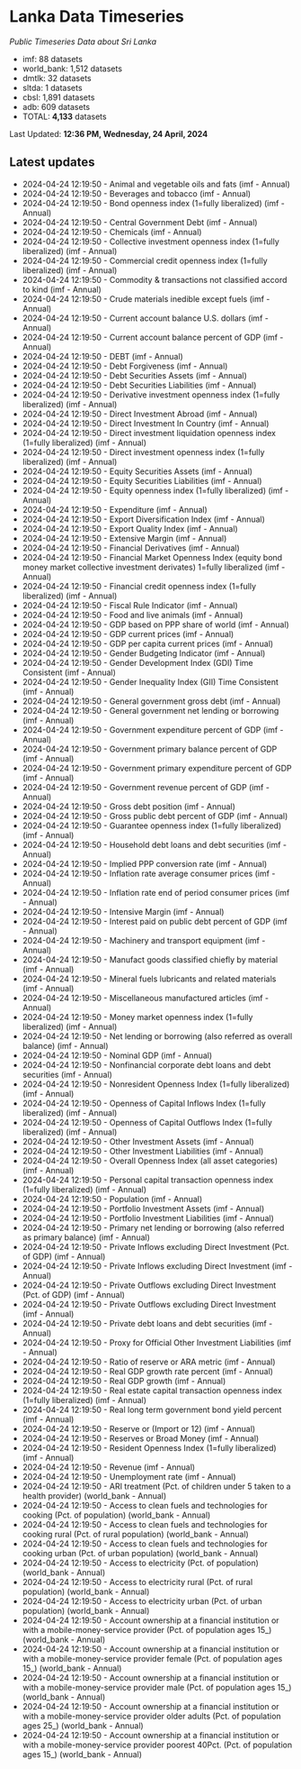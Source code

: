 # Lanka Data Timeseries
*Public Timeseries Data about Sri Lanka*

* imf: 88 datasets
* world_bank: 1,512 datasets
* dmtlk: 32 datasets
* sltda: 1 datasets
* cbsl: 1,891 datasets
* adb: 609 datasets
* TOTAL: **4,133** datasets

Last Updated: **12:36 PM, Wednesday, 24 April, 2024**

## Latest updates

* 2024-04-24 12:19:50 - Animal and vegetable oils and fats (imf - Annual)
* 2024-04-24 12:19:50 - Beverages and tobacco (imf - Annual)
* 2024-04-24 12:19:50 - Bond openness index (1=fully liberalized) (imf - Annual)
* 2024-04-24 12:19:50 - Central Government Debt (imf - Annual)
* 2024-04-24 12:19:50 - Chemicals (imf - Annual)
* 2024-04-24 12:19:50 - Collective investment openness index (1=fully liberalized) (imf - Annual)
* 2024-04-24 12:19:50 - Commercial credit openness index (1=fully liberalized) (imf - Annual)
* 2024-04-24 12:19:50 - Commodity & transactions not classified accord to kind (imf - Annual)
* 2024-04-24 12:19:50 - Crude materials inedible except fuels (imf - Annual)
* 2024-04-24 12:19:50 - Current account balance U.S. dollars (imf - Annual)
* 2024-04-24 12:19:50 - Current account balance percent of GDP (imf - Annual)
* 2024-04-24 12:19:50 - DEBT (imf - Annual)
* 2024-04-24 12:19:50 - Debt Forgiveness (imf - Annual)
* 2024-04-24 12:19:50 - Debt Securities Assets (imf - Annual)
* 2024-04-24 12:19:50 - Debt Securities Liabilities (imf - Annual)
* 2024-04-24 12:19:50 - Derivative investment openness index (1=fully liberalized) (imf - Annual)
* 2024-04-24 12:19:50 - Direct Investment Abroad (imf - Annual)
* 2024-04-24 12:19:50 - Direct Investment In Country (imf - Annual)
* 2024-04-24 12:19:50 - Direct investment liquidation openness index (1=fully liberalized) (imf - Annual)
* 2024-04-24 12:19:50 - Direct investment openness index (1=fully liberalized) (imf - Annual)
* 2024-04-24 12:19:50 - Equity Securities Assets (imf - Annual)
* 2024-04-24 12:19:50 - Equity Securities Liabilities (imf - Annual)
* 2024-04-24 12:19:50 - Equity openness index (1=fully liberalized) (imf - Annual)
* 2024-04-24 12:19:50 - Expenditure (imf - Annual)
* 2024-04-24 12:19:50 - Export Diversification Index (imf - Annual)
* 2024-04-24 12:19:50 - Export Quality Index (imf - Annual)
* 2024-04-24 12:19:50 - Extensive Margin (imf - Annual)
* 2024-04-24 12:19:50 - Financial Derivatives (imf - Annual)
* 2024-04-24 12:19:50 - Financial Market Openness Index (equity bond money market collective investment derivates) 1=fully liberalized (imf - Annual)
* 2024-04-24 12:19:50 - Financial credit openness index (1=fully liberalized) (imf - Annual)
* 2024-04-24 12:19:50 - Fiscal Rule Indicator (imf - Annual)
* 2024-04-24 12:19:50 - Food and live animals (imf - Annual)
* 2024-04-24 12:19:50 - GDP based on PPP share of world (imf - Annual)
* 2024-04-24 12:19:50 - GDP current prices (imf - Annual)
* 2024-04-24 12:19:50 - GDP per capita current prices (imf - Annual)
* 2024-04-24 12:19:50 - Gender Budgeting Indicator (imf - Annual)
* 2024-04-24 12:19:50 - Gender Development Index (GDI) Time Consistent (imf - Annual)
* 2024-04-24 12:19:50 - Gender Inequality Index (GII) Time Consistent (imf - Annual)
* 2024-04-24 12:19:50 - General government gross debt (imf - Annual)
* 2024-04-24 12:19:50 - General government net lending or borrowing (imf - Annual)
* 2024-04-24 12:19:50 - Government expenditure percent of GDP (imf - Annual)
* 2024-04-24 12:19:50 - Government primary balance percent of GDP (imf - Annual)
* 2024-04-24 12:19:50 - Government primary expenditure percent of GDP (imf - Annual)
* 2024-04-24 12:19:50 - Government revenue percent of GDP (imf - Annual)
* 2024-04-24 12:19:50 - Gross debt position (imf - Annual)
* 2024-04-24 12:19:50 - Gross public debt percent of GDP (imf - Annual)
* 2024-04-24 12:19:50 - Guarantee openness index (1=fully liberalized) (imf - Annual)
* 2024-04-24 12:19:50 - Household debt loans and debt securities (imf - Annual)
* 2024-04-24 12:19:50 - Implied PPP conversion rate (imf - Annual)
* 2024-04-24 12:19:50 - Inflation rate average consumer prices (imf - Annual)
* 2024-04-24 12:19:50 - Inflation rate end of period consumer prices (imf - Annual)
* 2024-04-24 12:19:50 - Intensive Margin (imf - Annual)
* 2024-04-24 12:19:50 - Interest paid on public debt percent of GDP (imf - Annual)
* 2024-04-24 12:19:50 - Machinery and transport equipment (imf - Annual)
* 2024-04-24 12:19:50 - Manufact goods classified chiefly by material (imf - Annual)
* 2024-04-24 12:19:50 - Mineral fuels lubricants and related materials (imf - Annual)
* 2024-04-24 12:19:50 - Miscellaneous manufactured articles (imf - Annual)
* 2024-04-24 12:19:50 - Money market openness index (1=fully liberalized) (imf - Annual)
* 2024-04-24 12:19:50 - Net lending or borrowing (also referred as overall balance) (imf - Annual)
* 2024-04-24 12:19:50 - Nominal GDP (imf - Annual)
* 2024-04-24 12:19:50 - Nonfinancial corporate debt loans and debt securities (imf - Annual)
* 2024-04-24 12:19:50 - Nonresident Openness Index (1=fully liberalized) (imf - Annual)
* 2024-04-24 12:19:50 - Openness of Capital Inflows Index (1=fully liberalized) (imf - Annual)
* 2024-04-24 12:19:50 - Openness of Capital Outflows Index (1=fully liberalized) (imf - Annual)
* 2024-04-24 12:19:50 - Other Investment Assets (imf - Annual)
* 2024-04-24 12:19:50 - Other Investment Liabilities (imf - Annual)
* 2024-04-24 12:19:50 - Overall Openness Index (all asset categories) (imf - Annual)
* 2024-04-24 12:19:50 - Personal capital transaction openness index (1=fully liberalized) (imf - Annual)
* 2024-04-24 12:19:50 - Population (imf - Annual)
* 2024-04-24 12:19:50 - Portfolio Investment Assets (imf - Annual)
* 2024-04-24 12:19:50 - Portfolio Investment Liabilities (imf - Annual)
* 2024-04-24 12:19:50 - Primary net lending or borrowing (also referred as primary balance) (imf - Annual)
* 2024-04-24 12:19:50 - Private Inflows excluding Direct Investment (Pct. of GDP) (imf - Annual)
* 2024-04-24 12:19:50 - Private Inflows excluding Direct Investment (imf - Annual)
* 2024-04-24 12:19:50 - Private Outflows excluding Direct Investment (Pct. of GDP) (imf - Annual)
* 2024-04-24 12:19:50 - Private Outflows excluding Direct Investment (imf - Annual)
* 2024-04-24 12:19:50 - Private debt loans and debt securities (imf - Annual)
* 2024-04-24 12:19:50 - Proxy for Official Other Investment Liabilities (imf - Annual)
* 2024-04-24 12:19:50 - Ratio of reserve or ARA metric (imf - Annual)
* 2024-04-24 12:19:50 - Real GDP growth rate percent (imf - Annual)
* 2024-04-24 12:19:50 - Real GDP growth (imf - Annual)
* 2024-04-24 12:19:50 - Real estate capital transaction openness index (1=fully liberalized) (imf - Annual)
* 2024-04-24 12:19:50 - Real long term government bond yield percent (imf - Annual)
* 2024-04-24 12:19:50 - Reserve or (Import or 12) (imf - Annual)
* 2024-04-24 12:19:50 - Reserves or Broad Money (imf - Annual)
* 2024-04-24 12:19:50 - Resident Openness Index (1=fully liberalized) (imf - Annual)
* 2024-04-24 12:19:50 - Revenue (imf - Annual)
* 2024-04-24 12:19:50 - Unemployment rate (imf - Annual)
* 2024-04-24 12:19:50 - ARI treatment (Pct. of children under 5 taken to a health provider) (world_bank - Annual)
* 2024-04-24 12:19:50 - Access to clean fuels and technologies for cooking (Pct. of population) (world_bank - Annual)
* 2024-04-24 12:19:50 - Access to clean fuels and technologies for cooking rural (Pct. of rural population) (world_bank - Annual)
* 2024-04-24 12:19:50 - Access to clean fuels and technologies for cooking urban (Pct. of urban population) (world_bank - Annual)
* 2024-04-24 12:19:50 - Access to electricity (Pct. of population) (world_bank - Annual)
* 2024-04-24 12:19:50 - Access to electricity rural (Pct. of rural population) (world_bank - Annual)
* 2024-04-24 12:19:50 - Access to electricity urban (Pct. of urban population) (world_bank - Annual)
* 2024-04-24 12:19:50 - Account ownership at a financial institution or with a mobile-money-service provider (Pct. of population ages 15_) (world_bank - Annual)
* 2024-04-24 12:19:50 - Account ownership at a financial institution or with a mobile-money-service provider female (Pct. of population ages 15_) (world_bank - Annual)
* 2024-04-24 12:19:50 - Account ownership at a financial institution or with a mobile-money-service provider male (Pct. of population ages 15_) (world_bank - Annual)
* 2024-04-24 12:19:50 - Account ownership at a financial institution or with a mobile-money-service provider older adults (Pct. of population ages 25_) (world_bank - Annual)
* 2024-04-24 12:19:50 - Account ownership at a financial institution or with a mobile-money-service provider poorest 40Pct. (Pct. of population ages 15_) (world_bank - Annual)